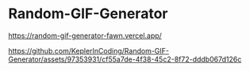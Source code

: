 # Random-GIF-Generator

https://random-gif-generator-fawn.vercel.app/

https://github.com/KeplerInCoding/Random-GIF-Generator/assets/97353931/cf55a7de-4f38-45c2-8f72-dddb067d126c

